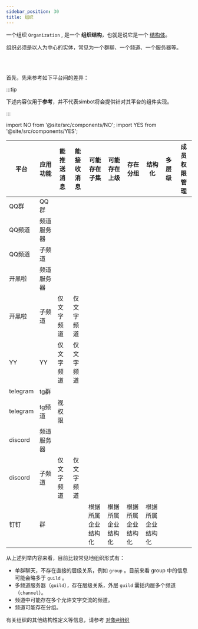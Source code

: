 ```yaml
---
sidebar_position: 30
title: 组织
---
```


一个组织 `Organization` , 是一个 **组织结构**，也就是说它是一个 [结构体](../Structured.md)。

组织必须是以人为中心的实体，常见为一个群聊、一个频道、一个服务器等。

<br />
<br />

首先，先来参考如下平台间的差异：

:::tip

下述内容仅用于**参考**，并不代表simbot将会提供针对其平台的组件实现。

:::



import NO from '@site/src/components/NO';
import YES from '@site/src/components/YES';


| 平台       | 应用功能  | 能推送消息   | 能接收消息   | 可能存在子集    | 可能存在上级    | 存在分组      | 结构化       | 多层级     | 成员权限管理         |
|----------|-------|---------|---------|-----------|-----------|-----------|-----------|---------|----------------|
| QQ群      | QQ群   | <YES /> | <YES /> | <NO />    | <NO />    | <NO />    | <NO />    | <NO />  | <YES />        |
| QQ频道     | 频道服务器 | <NO />  | <NO />  | <YES />   | <NO />    | <NO />    | <YES />   | <NO />  | <YES />        |
| QQ频道     | 子频道   | <YES /> | <YES /> | <NO />    | <YES />   | <YES />   | <YES />   | <NO />  | <YES />        |
| 开黑啦      | 频道服务器 | <NO />  | <NO />  | <YES />   | <NO />    | <NO />    | <YES />   | <NO />  | <YES />        |
| 开黑啦      | 子频道   | 仅文字频道   | 仅文字频道   | <NO />    | <YES />   | <YES />   | <YES />   | <NO />  | <YES />        |
| YY       | YY    | 仅文字频道   | 仅文字频道   | <YES />   | <YES />   | <YES />   | <YES />   | <YES /> | <YES /><YES /> |
| telegram | tg群   | <YES /> | <YES /> | <NO />    | <NO />    | <NO />    | <NO />    | <NO />  | <YES />        |
| telegram | tg频道  | 视权限     | <YES /> | <NO />    | <NO />    | <NO />    | <NO />    | <NO />  | <YES />        |
| discord  | 频道服务器 | <NO />  | <NO />  | <YES />   | <NO />    | <NO />    | <YES />   | <NO />  | <YES />        |
| discord  | 子频道   | 仅文字频道   | 仅文字频道   | <NO />    | <YES />   | <YES />   | <YES />   | <NO />  | <YES />        |
| 钉钉       | 群     | <YES /> | <YES /> | 根据所属企业结构化 | 根据所属企业结构化 | 根据所属企业结构化 | 根据所属企业结构化 | <NO />  | <YES />        |


从上述列举内容来看，目前比较常见地组织形式有：
- 单群聊天，不存在直接的层级关系，例如 `group` 。目前来看 group 中的信息可能会略多于 `guild` 。
- 多频道服务器（`guild`），存在层级关系，外层 `guild` 囊括内层多个频道 （`channel`）。
- 频道中可能存在多个允许文字交流的频道。
- 频道可能存在分组。


有关组织的其他结构性定义等信息，请参考 [对象#组织](Objectives.md#organization)
